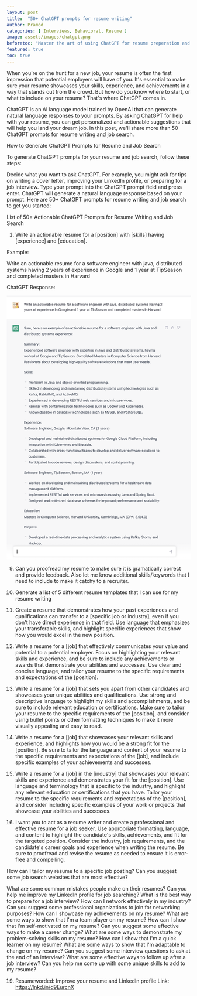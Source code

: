 ```yaml
---
layout: post
title:  "50+ ChatGPT prompts for resume writing"
author: Pramod
categories: [ Interviews, Behavioral, Resume ]
image: assets/images/chatgpt.png
beforetoc: "Master the art of using ChatGPT for resume preperation and job search"
featured: true
toc: true
---
```


When you're on the hunt for a new job, your resume is often the first impression that potential employers will have of you. It's essential to make sure your resume showcases your skills, experience, and achievements in a way that stands out from the crowd. But how do you know where to start, or what to include on your resume? That's where ChatGPT comes in.

ChatGPT is an AI language model trained by OpenAI that can generate natural language responses to your prompts. By asking ChatGPT for help with your resume, you can get personalized and actionable suggestions that will help you land your dream job. In this post, we'll share more than 50 ChatGPT prompts for resume writing and job search.

How to Generate ChatGPT Prompts for Resume and Job Search

To generate ChatGPT prompts for your resume and job search, follow these steps:

Decide what you want to ask ChatGPT. For example, you might ask for tips on writing a cover letter, improving your LinkedIn profile, or preparing for a job interview.
Type your prompt into the ChatGPT prompt field and press enter.
ChatGPT will generate a natural language response based on your prompt.
Here are 50+ ChatGPT prompts for resume writing and job search to get you started:

List of 50+ Actionable ChatGPT Prompts for Resume Writing and Job Search

1. Write an actionable resume for a [position] with [skills] having [experience] and [education].

Example:

Write an actionable resume for a software engineer with java, distributed systems having 2 years of experience in Google and 1 year at TipSeason and completed masters in Harvard

ChatGPT Response:

![Sample Resume output](/assets/images/chatgpt-resume.png)

9. Can you proofread my resume to make sure it is gramatically correct and provide feedback. Also let me know additional skills/keywords that I need to include to make it catchy to a recruiter.

2. Generate a list of 5 different resume templates that I can use for my resume writing
3. Create a resume that demonstrates how your past experiences and qualifications can transfer to a [specific job or industry], even if you don't have direct experience in that field. Use language that emphasizes your transferable skills, and highlight specific experiences that show how you would excel in the new position.
4. Write a resume for a [job] that effectively communicates your value and potential to a potential employer. Focus on highlighting your relevant skills and experience, and be sure to include any achievements or awards that demonstrate your abilities and successes. Use clear and concise language, and tailor your resume to the specific requirements and expectations of the [position].
5. Write a resume for a [job] that sets you apart from other candidates and showcases your unique abilities and qualifications. Use strong and descriptive language to highlight my skills and accomplishments, and be sure to include relevant education or certifications. Make sure to tailor your resume to the specific requirements of the [position], and consider using bullet points or other formatting techniques to make it more visually appealing and easy to read.
6. Write a resume for a [job] that showcases your relevant skills and experience, and highlights how you would be a strong fit for the [position]. Be sure to tailor the language and content of your resume to the specific requirements and expectations of the [job], and include specific examples of your achievements and successes.
7. Write a resume for a [job] in the [industry] that showcases your relevant skills and experience and demonstrates your fit for the [position]. Use language and terminology that is specific to the industry, and highlight any relevant education or certifications that you have. Tailor your resume to the specific requirements and expectations of the [position], and consider including specific examples of your work or projects that showcase your abilities and successes.
8. I want you to act as a 	resume writer and create a professional and effective resume for a job seeker. Use appropriate formatting, language, and content to highlight the candidate's skills, achievements, and fit for the targeted position. Consider the industry, job requirements, and the candidate's career goals and experience when writing the resume. Be sure to proofread and revise the resume as needed to ensure it is error-free and compelling.



How can I tailor my resume to a specific job posting?
Can you suggest some job search websites that are most effective?

What are some common mistakes people make on their resumes?
Can you help me improve my LinkedIn profile for job searching?
What is the best way to prepare for a job interview?
How can I network effectively in my industry?
Can you suggest some professional organizations to join for networking purposes?
How can I showcase my achievements on my resume?
What are some ways to show that I'm a team player on my resume?
How can I show that I'm self-motivated on my resume?
Can you suggest some effective ways to make a career change?
What are some ways to demonstrate my problem-solving skills on my resume?
How can I show that I'm a quick learner on my resume?
What are some ways to show that I'm adaptable to change on my resume?
Can you suggest some interview questions to ask at the end of an interview?
What are some effective ways to follow up after a job interview?
Can you help me come up with some unique skills to add to my resume?



19. Resumeworded: Improve your resume and LinkedIn profile
    Link:  https://lnkd.in/d9EurcnX
